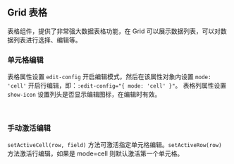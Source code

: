 <div class="demo-header">
<p class="overviewicon">
  <span class="wapi-list-form"/>
</p>

## Grid 表格

<nova-uxlink widget-name="Grid"></nova-uxlink>

表格组件，提供了非常强大数据表格功能，在 Grid 可以展示数据列表，可以对数据列表进行选择、编辑等。
</div>

### 单元格编辑

表格属性设置 `edit-config` 开启编辑模式，然后在该属性对象内设置 `mode: 'cell'` 开启行编辑，即：`:edit-config="{ mode: 'cell' }"`。
表格列属性设置 `show-icon` 设置列头是否显示编辑图标，在编辑时有效。

<nova-demo-view link="grid/aui3-first-menu/cell-editing"></nova-demo-view>

<br>

### 手动激活编辑

`setActiveCell(row, field)` 方法可激活指定单元格编辑。`setActiveRow(row)` 方法激活行编辑，如果是 mode=cell 则默认激活第一个单元格。

<nova-demo-view link="grid/methods/set-active-cell"></nova-demo-view>

<br>
